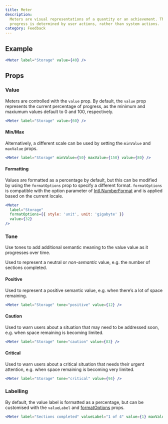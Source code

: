 ```yaml
---
title: Meter
description:
  Meters are visual representations of a quantity or an achievement. Their
  progress is determined by user actions, rather than system actions.
category: Feedback
---
```


## Example

```jsx {% live=true %}
<Meter label="Storage" value={40} />
```

## Props

### Value

Meters are controlled with the `value` prop. By default, the `value` prop
represents the current percentage of progress, as the minimum and maxiumum
values default to 0 and 100, respectively.

```jsx {% live=true %}
<Meter label="Storage" value={60} />
```

#### Min/Max

Alternatively, a different scale can be used by setting the `minValue` and
`maxValue` props.

```jsx {% live=true %}
<Meter label="Storage" minValue={50} maxValue={150} value={80} />
```

#### Formatting

Values are formatted as a percentage by default, but this can be modified by
using the `formatOptions` prop to specify a different format. `formatOptions` is
compatible with the option parameter of
[Intl.NumberFormat](https://developer.mozilla.org/en-US/docs/Web/JavaScript/Reference/Global_Objects/NumberFormat)
and is applied based on the current locale.

```jsx {% live=true %}
<Meter
  label="Storage"
  formatOptions={{ style: 'unit', unit: 'gigabyte' }}
  value={32}
/>
```

### Tone

Use tones to add additional semantic meaning to the value value as it progresses
over time.

Used to represent a neutral or _non-semantic_ value, e.g. the number of sections
completed.

#### Positive

Used to represent a positive semantic value, e.g. when there’s a lot of space
remaining.

```jsx {% live=true %}
<Meter label="Storage" tone="positive" value={12} />
```

#### Caution

Used to warn users about a situation that may need to be addressed soon, e.g.
when space remaining is becoming limited.

```jsx {% live=true %}
<Meter label="Storage" tone="caution" value={83} />
```

#### Critical

Used to warn users about a critical situation that needs their urgent attention,
e.g. when space remaining is becoming very limited.

```jsx {% live=true %}
<Meter label="Storage" tone="critical" value={94} />
```

### Labelling

By default, the value label is formatted as a percentage, but can be customised
with the `valueLabel` and [formatOptions](#formatting) props.

```jsx {% live=true %}
<Meter label="Sections completed" valueLabel="1 of 4" value={1} maxValue={4} />
```
